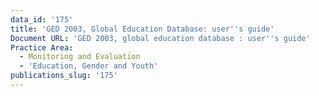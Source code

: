 ```yaml
---
data_id: '175'
title: 'GED 2003, Global Education Database: user''s guide'
Document URL: 'GED 2003, global education database : user''s guide'
Practice Area:
  - Monitoring and Evaluation
  - 'Education, Gender and Youth'
publications_slug: '175'
---
```


